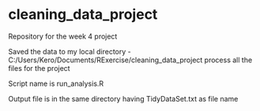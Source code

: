 # cleaning_data_project
Repository for the week 4 project

Saved the data to my local directory - C:/Users/Kero/Documents/RExercise/cleaning_data_project
process all the files for the project

Script name is run_analysis.R

Output file is in the same directory having TidyDataSet.txt as file name

